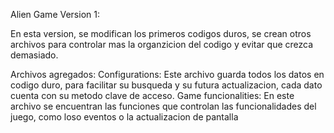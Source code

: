 Alien Game Version 1:

En esta version, se modifican los primeros codigos duros, se crean otros
archivos para controlar mas la organzicion del codigo y evitar que crezca 
demasiado.

Archivos agregados:
        Configurations: Este archivo guarda todos los datos en codigo duro, para facilitar su
        busqueda y su futura actualizacion, cada dato cuenta con su metodo clave de acceso. 
        Game funcionalities: En este archivo se encuentran las funciones que controlan
        las funcionalidades del juego, como loso eventos o la actualizacion de pantalla





